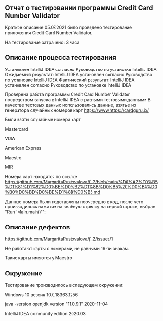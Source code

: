 ## Отчет о тестировании программы Credit Card Number Validator

Краткое описание
05.07.2021 было проведено тестирование приложения Credit Card Number Validator.

На тестирование затрачено: 3 часа


## Описание процесса тестирования


Установлен IntelliJ IDEA согласно Руководство по установке IntelliJ IDEA
Ожидаемый результат: IntelliJ IDEA установлен  согласно Руководство по установке IntelliJ IDEA
Фактический  результат: IntelliJ IDEA установлен согласно Руководство по установке IntelliJ IDEA

Проверена работа программы Credit Card Number Validator посредством запуска в IntelliJ IDEA с разными тестовыми данными
В качестве тестовых данных использовались данные, взятые из генератора случайных номеров карт https://www.https://cardguru.io/

Были взяты  случайные номера карт 

Mastercard 

VISA

American Express

Maestro

MIR

Номера карт находятся по ссылке https://github.com/MargaritaPustovalova/j1.2/blob/main/%D0%A2%D0%B5%D1%81%D1%82%D0%BE%D0%B2%D1%8B%D0%B5%20%D0%B4%D0%B0%D0%BD%D0%BD%D1%8B%D0%B5.md 


Данные номера были подставлены  поочередно в код, после чего производилось нажатие на зелёную стрелку на первой строке, выбран "Run 'Main.main()'":

## Описание дефектов 

https://github.com/MargaritaPustovalova/j1.2/issues/1

Не работают карты с номерами, не равными 16-ти знакам. 

Такие карты имеются у Maestro

## Окружение

Тестирование производилось в следующем окружении:

Windows 10 версия 10.0.18363.1256

java -version openjdk version "11.0.9.1" 2020-11-04

IntelliJ IDEA community edition 2020.03 
